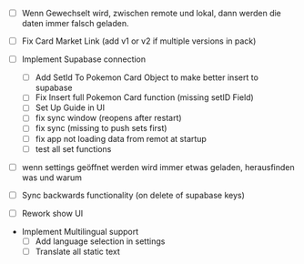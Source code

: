 - [ ] Wenn Gewechselt wird, zwischen remote und lokal, dann werden die daten immer falsch geladen.

- [ ] Fix Card Market Link (add v1 or v2 if multiple versions in pack)

- [ ] Implement Supabase connection
  - [ ] Add SetId To Pokemon Card Object to make better insert to supabase
  - [ ] Fix Insert full Pokemon Card function (missing setID Field)
  - [ ] Set Up Guide in UI
  - [ ] fix sync window (reopens after restart)
  - [ ] fix sync (missing to push sets first)
  - [ ] fix app not loading data from remot at startup
  - [ ] test all set functions

- [ ] wenn settings geöffnet werden wird immer etwas geladen, herausfinden was und warum

- [ ] Sync backwards functionality (on delete of supabase keys)

- [ ] Rework show UI

- Implement Multilingual support
  - [ ] Add language selection in settings
  - [ ] Translate all static text